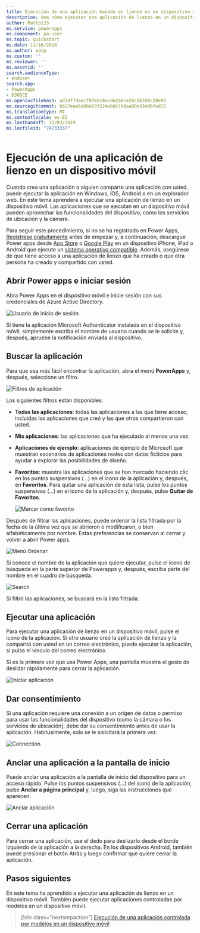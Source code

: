 ```yaml
---
title: Ejecución de una aplicación basada en lienzo en un dispositivo móvil | Microsoft Docs
description: Vea cómo ejecutar una aplicación de lienzo en un dispositivo móvil.
author: Mattp123
ms.service: powerapps
ms.component: pa-user
ms.topic: quickstart
ms.date: 11/16/2018
ms.author: matp
ms.custom: ''
ms.reviewer: ''
ms.assetid: ''
search.audienceType:
- enduser
search.app:
- PowerApps
- D365CE
ms.openlocfilehash: ad34f7daacf07ebc8ecde2a8ce29c163d0c28e95
ms.sourcegitcommit: 6b27eae6dd8a53f224a8dc7d0aa00e334d6fed15
ms.translationtype: MT
ms.contentlocale: es-ES
ms.lasthandoff: 12/03/2019
ms.locfileid: "74733337"
---
```

# <a name="run-a-canvas-app-on-a-mobile-device"></a>Ejecución de una aplicación de lienzo en un dispositivo móvil
Cuando crea una aplicación o alguien comparte una aplicación con usted, puede ejecutar la aplicación en Windows, iOS, Android o en un explorador web. En este tema aprenderá a ejecutar una aplicación de lienzo en un dispositivo móvil. Las aplicaciones que se ejecutan en un dispositivo móvil pueden aprovechar las funcionalidades del dispositivo, como los servicios de ubicación y la cámara.

Para seguir este procedimiento, si no se ha registrado en Power Apps, [Regístrese gratuitamente](https://make.powerapps.com/signup?redirect=marketing&email=) antes de empezar y, a continuación, descargue Power apps desde [App Store](https://itunes.apple.com/app/powerapps/id1047318566?mt=8) o [Google Play](https://play.google.com/store/apps/details?id=com.microsoft.msapps) en un dispositivo iPhone, iPad o Android que ejecute un [sistema operativo compatible](../maker/canvas-apps/limits-and-config.md). Además, asegúrese de que tiene acceso a una aplicación de lienzo que ha creado o que otra persona ha creado y compartido con usted.

## <a name="open-power-apps-and-sign-in"></a>Abrir Power apps e iniciar sesión
Abra Power Apps en el dispositivo móvil e inicie sesión con sus credenciales de Azure Active Directory.

![Usuario de inicio de sesión](./media/run-app-client/run-client-login.png)

Si tiene la aplicación Microsoft Authenticator instalada en el dispositivo móvil, simplemente escriba el nombre de usuario cuando se le solicite y, después, apruebe la notificación enviada al dispositivo.

## <a name="find-the-app"></a>Buscar la aplicación
Para que sea más fácil encontrar la aplicación, abra el menú **PowerApps** y, después, seleccione un filtro.

![Filtros de aplicación](./media/run-app-client/filter-menu.png)

Los siguientes filtros están disponibles:

* **Todas las aplicaciones**: todas las aplicaciones a las que tiene acceso, incluidas las aplicaciones que creó y las que otros compartieron con usted.

* **Mis aplicaciones**: las aplicaciones que ha ejecutado al menos una vez.

* **Aplicaciones de ejemplo**: aplicaciones de ejemplo de Microsoft que muestran escenarios de aplicaciones reales con datos ficticios para ayudar a explorar las posibilidades de diseño.

* **Favoritos**: muestra las aplicaciones que se han marcado haciendo clic en los puntos suspensivos (...) en el icono de la aplicación y, después, en **Favoritos**. Para quitar una aplicación de esta lista, pulse los puntos suspensivos (...) en el icono de la aplicación y, después, pulse **Quitar de Favoritos**.

    ![Marcar como favorito](./media/run-app-client/favorite.png)

Después de filtrar las aplicaciones, puede ordenar la lista filtrada por la fecha de la última vez que se abrieron o modificaron, o bien alfabéticamente por nombre. Estas preferencias se conservan al cerrar y volver a abrir Power apps.

![Menú Ordenar](./media/run-app-client/sort-menu.png)

Si conoce el nombre de la aplicación que quiere ejecutar, pulse el icono de búsqueda en la parte superior de Powerapps y, después, escriba parte del nombre en el cuadro de búsqueda.

![Search](./media/run-app-client/search.png)

Si filtró las aplicaciones, se buscará en la lista filtrada.

## <a name="run-an-app"></a>Ejecutar una aplicación
Para ejecutar una aplicación de lienzo en un dispositivo móvil, pulse el icono de la aplicación. Si otro usuario creó la aplicación de lienzo y la compartió con usted en un correo electrónico, puede ejecutar la aplicación, si pulsa el vínculo del correo electrónico.

Si es la primera vez que usa Power Apps, una pantalla muestra el gesto de deslizar rápidamente para cerrar la aplicación.

![Iniciar aplicación](./media/run-app-client/run-client-app.png)

## <a name="give-consent"></a>Dar consentimiento
Si una aplicación requiere una conexión a un origen de datos o permiso para usar las funcionalidades del dispositivo (como la cámara o los servicios de ubicación), debe dar su consentimiento antes de usar la aplicación. Habitualmente, solo se le solicitará la primera vez.

![Connection](./media/run-app-client/app-connection.png)

## <a name="pin-an-app-to-the-home-screen"></a>Anclar una aplicación a la pantalla de inicio
Puede anclar una aplicación a la pantalla de inicio del dispositivo para un acceso rápido. Pulse los puntos suspensivos (...) del icono de la aplicación, pulse **Anclar a página principal** y, luego, siga las instrucciones que aparecen.

![Anclar aplicación](./media/run-app-client/run-client-pin.png)

## <a name="close-an-app"></a>Cerrar una aplicación
Para cerrar una aplicación, use el dedo para deslizarlo desde el borde izquierdo de la aplicación a la derecha. En los dispositivos Android, también puede presionar el botón Atrás y luego confirmar que quiere cerrar la aplicación.

## <a name="next-steps"></a>Pasos siguientes
En este tema ha aprendido a ejecutar una aplicación de lienzo en un dispositivo móvil. También puede ejecutar aplicaciones controladas por modelos en un dispositivo móvil.

> [!div class="nextstepaction"]
> [Ejecución de una aplicación controlada por modelos en un dispositivo móvil](run-app-client-model-driven.md)

